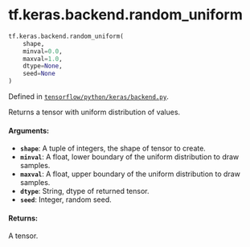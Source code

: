 <div itemscope itemtype="http://developers.google.com/ReferenceObject">
<meta itemprop="name" content="tf.keras.backend.random_uniform" />
<meta itemprop="path" content="Stable" />
</div>

# tf.keras.backend.random_uniform

``` python
tf.keras.backend.random_uniform(
    shape,
    minval=0.0,
    maxval=1.0,
    dtype=None,
    seed=None
)
```



Defined in [`tensorflow/python/keras/backend.py`](https://www.tensorflow.org/code/tensorflow/python/keras/backend.py).

Returns a tensor with uniform distribution of values.

#### Arguments:

* <b>`shape`</b>: A tuple of integers, the shape of tensor to create.
* <b>`minval`</b>: A float, lower boundary of the uniform distribution
        to draw samples.
* <b>`maxval`</b>: A float, upper boundary of the uniform distribution
        to draw samples.
* <b>`dtype`</b>: String, dtype of returned tensor.
* <b>`seed`</b>: Integer, random seed.


#### Returns:

A tensor.